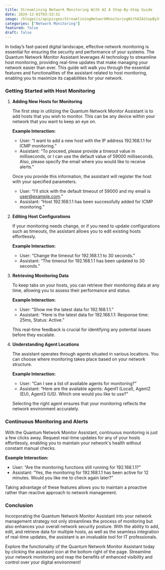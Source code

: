 ```yaml
---
title: Streamlining Network Monitoring With AI A Step-By-Step Guide
date: 2024-12-01T03:53:51
image: /blogpics/apipicgen/StreamliningNetworkMonitoringWithAIAStepByStepGuide-GBO2QBP0FW.jpg
categories: ["Network Monitoring"]
featured: false
draft: false
---
```

In today’s fast-paced digital landscape, effective network monitoring is essential for ensuring the security and performance of your systems. The Quantum Network Monitor Assistant leverages AI technology to streamline host monitoring, providing real-time updates that make managing your network easier than ever. This guide will walk you through the essential features and functionalities of the assistant related to host monitoring, enabling you to maximize its capabilities for your network.

### Getting Started with Host Monitoring

1. **Adding New Hosts for Monitoring**

   The first step in utilizing the Quantum Network Monitor Assistant is to add hosts that you wish to monitor. This can be any device within your network that you want to keep an eye on.

   **Example Interaction:**
   - User: “I want to add a new host with the IP address 192.168.1.1 for ICMP monitoring.”
   - Assistant: “To proceed, please provide a timeout value in milliseconds, or I can use the default value of 59000 milliseconds. Also, please specify the email where you would like to receive alerts.”

   Once you provide this information, the assistant will register the host with your specified parameters. 

   - User: “I’ll stick with the default timeout of 59000 and my email is user@example.com.”
   - Assistant: “Host 192.168.1.1 has been successfully added for ICMP monitoring.”

2. **Editing Host Configurations**

   If your monitoring needs change, or if you need to update configurations such as timeouts, the assistant allows you to edit existing hosts effortlessly.

   **Example Interaction:**
   - User: “Change the timeout for 192.168.1.1 to 30 seconds.”
   - Assistant: “The timeout for 192.168.1.1 has been updated to 30 seconds.”

3. **Retrieving Monitoring Data**

   To keep tabs on your hosts, you can retrieve their monitoring data at any time, allowing you to assess their performance and status.

   **Example Interaction:**
   - User: “Show me the latest data for 192.168.1.1.”
   - Assistant: “Here is the latest data for 192.168.1.1: Response time: 25ms, Status: Active.”

   This real-time feedback is crucial for identifying any potential issues before they escalate.

4. **Understanding Agent Locations**

   The assistant operates through agents situated in various locations. You can choose where monitoring takes place based on your network structure.

   **Example Interaction:**
   - User: “Can I see a list of available agents for monitoring?”
   - Assistant: “Here are the available agents: Agent1 (Local), Agent2 (EU), Agent3 (US). Which one would you like to use?”

   Selecting the right agent ensures that your monitoring reflects the network environment accurately.

### Continuous Monitoring and Alerts

With the Quantum Network Monitor Assistant, continuous monitoring is just a few clicks away. Request real-time updates for any of your hosts effortlessly, enabling you to maintain your network's health without constant manual checks.

   **Example Interaction:**
   - User: “Are the monitoring functions still running for 192.168.1.1?”
   - Assistant: “Yes, the monitoring for 192.168.1.1 has been active for 12 minutes. Would you like me to check again later?”

Taking advantage of these features allows you to maintain a proactive rather than reactive approach to network management.

### Conclusion

Incorporating the Quantum Network Monitor Assistant into your network management strategy not only streamlines the process of monitoring but also enhances your overall network security posture. With the ability to add, edit, and retrieve data for multiple hosts, as well as the seamless integration of real-time updates, the assistant is an invaluable tool for IT professionals.

Explore the functionality of the Quantum Network Monitor Assistant today by clicking the assistant icon at the bottom right of the page. Streamline your network monitoring and reap the benefits of enhanced visibility and control over your digital environment!